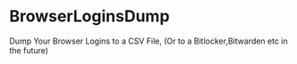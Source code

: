 # BrowserLoginsDump
Dump Your Browser Logins to a CSV File, (Or to a Bitlocker,Bitwarden etc in the future)
